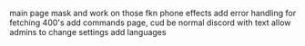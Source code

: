 main page mask and work on those fkn phone effects
add error handling for fetching 400's
add commands page, cud be normal discord with text
allow admins to change settings
add languages